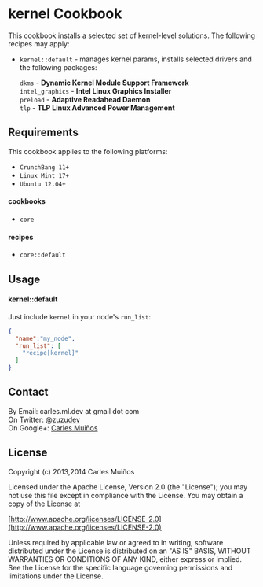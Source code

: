 # kernel Cookbook

This cookbook installs a selected set of kernel-level solutions.
The following recipes may apply:

- `kernel::default` - manages kernel params, installs selected drivers and the following packages:
  
  `dkms`           - __Dynamic Kernel Module Support Framework__  
  `intel_graphics` - __Intel Linux Graphics Installer__  
  `preload`        - __Adaptive Readahead Daemon__  
  `tlp`            - __TLP Linux Advanced Power Management__


## Requirements

This cookbook applies to the following platforms:  
- `CrunchBang 11+`
- `Linux Mint 17+`
- `Ubuntu 12.04+`

#### cookbooks
- `core`

#### recipes
- `core::default`


## Usage

#### kernel::default
Just include `kernel` in your node's `run_list`:

```json
{
  "name":"my_node",
  "run_list": [
    "recipe[kernel]"
  ]
}
```


## Contact

By Email:   carles.ml.dev at gmail dot com  
On Twitter: [@zuzudev](https://twitter.com/zuzudev)  
On Google+: [Carles Muiños](https://plus.google.com/109480759201585988691)


## License

Copyright (c) 2013,2014 Carles Muiños

Licensed under the Apache License, Version 2.0 (the "License");
you may not use this file except in compliance with the License.
You may obtain a copy of the License at

[http://www.apache.org/licenses/LICENSE-2.0](http://www.apache.org/licenses/LICENSE-2.0)

Unless required by applicable law or agreed to in writing, software
distributed under the License is distributed on an "AS IS" BASIS,
WITHOUT WARRANTIES OR CONDITIONS OF ANY KIND, either express or implied.
See the License for the specific language governing permissions and
limitations under the License.


